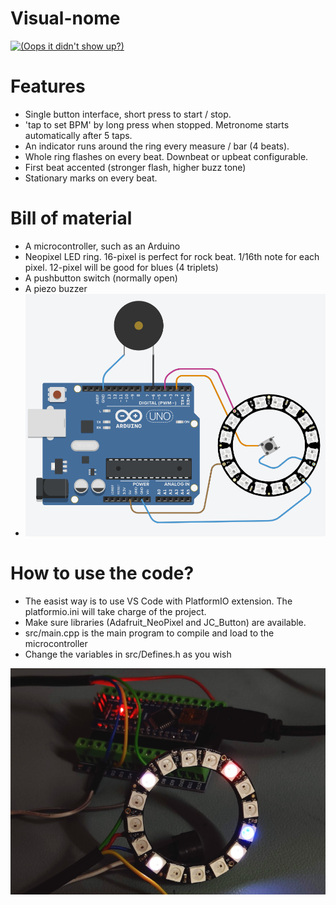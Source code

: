 # Visual-nome
[![(Oops it didn't show up?)](http://img.youtube.com/vi/hP1SXVaFfuM/0.jpg)](http://www.youtube.com/watch?v=hP1SXVaFfuM "Video on YouTube")

# Features
- Single button interface, short press to start / stop.
- 'tap to set BPM' by long press when stopped. Metronome starts automatically after 5 taps.
- An indicator runs around the ring every measure / bar (4 beats).
- Whole ring flashes on every beat. Downbeat or upbeat configurable.
- First beat accented (stronger flash, higher buzz tone)
- Stationary marks on every beat.

# Bill of material
- A microcontroller, such as an Arduino
- Neopixel LED ring. 16-pixel is perfect for rock beat. 1/16th note for each pixel. 12-pixel will be good for blues (4 triplets)
- A pushbutton switch (normally open)
- A piezo buzzer
- ![Wiring Diagram](./demo/visual_metronome_diagram.png)

# How to use the code?
- The easist way is to use VS Code with PlatformIO extension. The platformio.ini will take charge of the project.
- Make sure libraries (Adafruit_NeoPixel and JC_Button) are available.
- src/main.cpp is the main program to compile and load to the microcontroller
- Change the variables in src/Defines.h as you wish

![a picture](./demo/visualnome.jpg)
